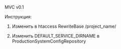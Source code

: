 MVC v0.1

Инструкция:
1. Изменить в htaccess
RewriteBase /project_name/

2. Изменить DEFAULT_SERVICE_DIRNAME в
ProductionSystemConfigRepository
 